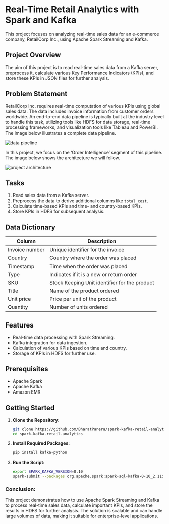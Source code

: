 # Real-Time Retail Analytics with Spark and Kafka

This project focuses on analyzing real-time sales data for an e-commerce company, RetailCorp Inc., using Apache Spark Streaming and Kafka.

## Project Overview

The aim of this project is to read real-time sales data from a Kafka server, preprocess it, calculate various Key Performance Indicators (KPIs), and store these KPIs in JSON files for further analysis.

## Problem Statement

RetailCorp Inc. requires real-time computation of various KPIs using global sales data. The data includes invoice information from customer orders worldwide. An end-to-end data pipeline is typically built at the industry level to handle this task, utilizing tools like HDFS for data storage, real-time processing frameworks, and visualization tools like Tableau and PowerBI. The image below illustrates a complete data pipeline.

![data pipeline](https://github.com/user-attachments/assets/934e3e9c-453d-46ee-a195-902bf427fb3e)

In this project, we focus on the ‘Order Intelligence’ segment of this pipeline. The image below shows the architecture we will follow.

![project architecture](https://github.com/user-attachments/assets/5f09887e-205b-435a-9f19-72cf91b010c2)

## Tasks

1. Read sales data from a Kafka server.
2. Preprocess the data to derive additional columns like `total_cost`.
3. Calculate time-based KPIs and time- and country-based KPIs.
4. Store KPIs in HDFS for subsequent analysis.

## Data Dictionary

| Column         | Description                          |
|----------------|--------------------------------------|
| Invoice number | Unique identifier for the invoice    |
| Country        | Country where the order was placed   |
| Timestamp      | Time when the order was placed       |
| Type           | Indicates if it is a new or return order |
| SKU            | Stock Keeping Unit identifier for the product |
| Title          | Name of the product ordered          |
| Unit price     | Price per unit of the product        |
| Quantity       | Number of units ordered              |

## Features

- Real-time data processing with Spark Streaming.
- Kafka integration for data ingestion.
- Calculation of various KPIs based on time and country.
- Storage of KPIs in HDFS for further use.

## Prerequisites

- Apache Spark
- Apache Kafka
- Amazon EMR

## Getting Started

1. **Clone the Repository:**
    ```sh
    git clone https://github.com/BharatPanera/spark-kafka-retail-analytics.git
    cd spark-kafka-retail-analytics
    ```

2. **Install Required Packages:**
    ```sh
    pip install kafka-python
    ```

3. **Run the Script:**
    ```sh
    export SPARK_KAFKA_VERSION=0.10
    spark-submit --packages org.apache.spark:spark-sql-kafka-0-10_2.11:2.4.5 script.py
    ```
### Conclusion:
This project demonstrates how to use Apache Spark Streaming and Kafka to process real-time sales data, calculate important KPIs, and store the results in HDFS for further analysis. The solution is scalable and can handle large volumes of data, making it suitable for enterprise-level applications.

